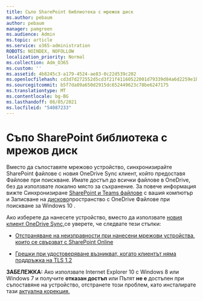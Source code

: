```yaml
---
title: Съпо SharePoint библиотека с мрежов диск
ms.author: pebaum
author: pebaum
manager: pamgreen
ms.audience: Admin
ms.topic: article
ms.service: o365-administration
ROBOTS: NOINDEX, NOFOLLOW
localization_priority: Normal
ms.collection: Adm_O365
ms.custom: ''
ms.assetid: 4b8245c3-a179-4524-ae83-0c22d539c202
ms.openlocfilehash: cd3d7d272552d5cd3f21f41160522001d79339d84a6d2259e1b1868deee66ef0
ms.sourcegitcommit: b5f7da89a650d2915dc652449623c78be6247175
ms.translationtype: MT
ms.contentlocale: bg-BG
ms.lasthandoff: 08/05/2021
ms.locfileid: "54087233"
---
```

# <a name="map-a-sharepoint-library-to-a-network-drive"></a>Съпо SharePoint библиотека с мрежов диск

Вместо да съпоставяте мрежово устройство, синхронизирайте SharePoint файлове с новия OneDrive Sync клиент, който предоставя Файлове при поискване. Имате достъп до всички файлове в OneDrive, без да използвате локално място за съхранение. За повече информация вижте Синхронизиране [SharePoint и Teams файлове](https://support.microsoft.com/office/sync-sharepoint-and-teams-files-with-your-computer-6de9ede8-5b6e-4503-80b2-6190f3354a88) с вашия компютър и Записване на [дисково](https://support.microsoft.com/office/save-disk-space-with-onedrive-files-on-demand-for-windows-10-0e6860d3-d9f3-4971-b321-7092438fb38e)пространство с OneDrive Файлове при поискване за Windows 10 .

Ако изберете да нанесете устройство, вместо да използвате [новия клиент OneDrive Sync,](https://support.microsoft.com/office/sync-sharepoint-and-teams-files-with-your-computer-6de9ede8-5b6e-4503-80b2-6190f3354a88)се уверете, че следвате тези стъпки:

- [Отстраняване на неизправности при нанесени мрежови устройства, които се свързват с SharePoint Online](/sharepoint/support/administration/troubleshoot-mapped-network-drives)

- [Грешки при удостоверяване възникват, когато клиентът няма поддръжка на TLS 1.2](/sharepoint/troubleshoot/administration/authentication-errors-tls12-support#network-drive-mapped-to-a-sharepoint-library)  

**ЗАБЕЛЕЖКА:** Ако използвате Internet Explorer 10 с Windows 8 или Windows 7 и получите **отказан достъп** или Пътят **не е** достъпен при съпоставяне на устройство, отстранете този проблем, като инсталирате тази [актуална корекция.](https://support.microsoft.com/topic/error-when-you-open-a-sharepoint-document-library-in-windows-explorer-or-map-a-network-drive-to-the-library-after-you-install-internet-explorer-10-96e640ba-059f-9b09-bb91-2a0319ee8b1d)